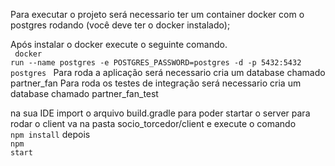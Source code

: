 Para executar o projeto será necessario ter um container docker com o postgres rodando (você deve ter o docker instalado);

Após instalar o docker execute o seguinte comando.
<br/><code>
docker run --name postgres -e POSTGRES_PASSWORD=postgres -d -p 5432:5432 postgres
</code>
Para roda a aplicação será necessario cria um database chamado partner_fan
Para roda os testes de integração será necessario cria um database chamado partner_fan_test

na sua IDE import o arquivo build.gradle para poder startar o server
para rodar o client va na pasta socio_torcedor/client e execute o comando 
   <br/> <code>npm install</code>
depois 
   <br/> <code>npm start</code>
